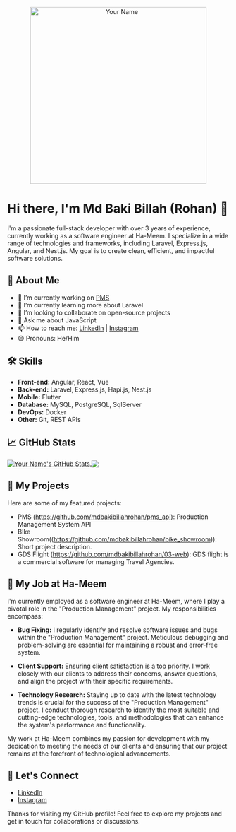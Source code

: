 <p align="center">
  <img src="https://instagram.fdac11-2.fna.fbcdn.net/v/t51.2885-15/329391017_1199331450689913_8571129667787898031_n.webp?stp=dst-jpg_e35&efg=eyJ2ZW5jb2RlX3RhZyI6ImltYWdlX3VybGdlbi43Njh4NzY4LnNkciJ9&_nc_ht=instagram.fdac11-2.fna.fbcdn.net&_nc_cat=109&_nc_ohc=bUGNC0jqWWgAX9GFBMB&edm=ACWDqb8BAAAA&ccb=7-5&ig_cache_key=MzAzODg1Mjc5NjQ0Mzg3ODI3MQ%3D%3D.2-ccb7-5&oh=00_AfDzGdI-L-8cDIyM4r7oq3faCBWwT3IdAKZT-P-b0xbSuw&oe=654BA0FF&_nc_sid=ee9879" alt="Your Name" width="400"/>
</p>

# Hi there, I'm Md Baki Billah (Rohan) 👋

I'm a passionate full-stack developer with over 3 years of experience, currently working as a software engineer at Ha-Meem. I specialize in a wide range of technologies and frameworks, including Laravel, Express.js, Angular, and Nest.js. My goal is to create clean, efficient, and impactful software solutions.

## 🚀 About Me

- 🔭 I’m currently working on [PMS](https://github.com/mdbakibillahrohan/pms-api)
- 🌱 I’m currently learning more about Laravel
- 👯 I’m looking to collaborate on open-source projects
- 💬 Ask me about JavaScript
- 📫 How to reach me: [LinkedIn](https://www.linkedin.com/in/md-bakibillah-rohan-a4ab0b215/) | [Instagram](https://www.instagram.com/rohanmustafizurrahman)
- 😄 Pronouns: He/Him

## 🛠️ Skills

- **Front-end:** Angular, React, Vue
- **Back-end:** Laravel, Express.js, Hapi.js, Nest.js
- **Mobile:** Flutter
- **Database:** MySQL, PostgreSQL, SqlServer
- **DevOps:** Docker
- **Other:** Git, REST APIs

## 📈 GitHub Stats

<a href="https://github.com/mdbakibillahrohan">
  <img align="center" src="https://github-readme-stats.vercel.app/api?username=mdbakibillahrohan&show_icons=true&theme=dark" alt="Your Name's GitHub Stats" />
</a>
<a href="https://github.com/mdbakibillahrohan">
  <img align="center" src="https://github-readme-stats.vercel.app/api/top-langs/?username=mdbakibillahrohan&layout=compact&theme=dark" />
</a>

## 📂 My Projects

Here are some of my featured projects:

- PMS (https://github.com/mdbakibillahrohan/pms_api): Production Management System API
- BIke Showroom((https://github.com/mdbakibillahrohan/bike_showroom)): Short project description.
- GDS Flight (https://github.com/mdbakibillahrohan/03-web): GDS flight is a commercial software for managing Travel Agencies.

## 💼 My Job at Ha-Meem

I'm currently employed as a software engineer at Ha-Meem, where I play a pivotal role in the "Production Management" project. My responsibilities encompass:

- **Bug Fixing:** I regularly identify and resolve software issues and bugs within the "Production Management" project. Meticulous debugging and problem-solving are essential for maintaining a robust and error-free system.

- **Client Support:** Ensuring client satisfaction is a top priority. I work closely with our clients to address their concerns, answer questions, and align the project with their specific requirements.

- **Technology Research:** Staying up to date with the latest technology trends is crucial for the success of the "Production Management" project. I conduct thorough research to identify the most suitable and cutting-edge technologies, tools, and methodologies that can enhance the system's performance and functionality.

My work at Ha-Meem combines my passion for development with my dedication to meeting the needs of our clients and ensuring that our project remains at the forefront of technological advancements.

## 🤝 Let's Connect

- [LinkedIn](https://www.linkedin.com/in/md-bakibillah-rohan-a4ab0b215/)
- [Instagram](https://www.instagram.com/rohanmustafizurrahman)

Thanks for visiting my GitHub profile! Feel free to explore my projects and get in touch for collaborations or discussions.

